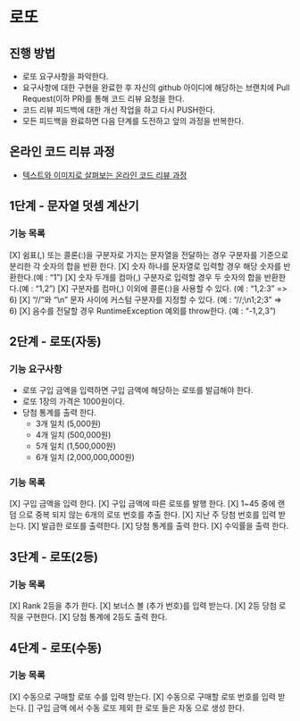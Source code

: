 # 로또
## 진행 방법
* 로또 요구사항을 파악한다.
* 요구사항에 대한 구현을 완료한 후 자신의 github 아이디에 해당하는 브랜치에 Pull Request(이하 PR)를 통해 코드 리뷰 요청을 한다.
* 코드 리뷰 피드백에 대한 개선 작업을 하고 다시 PUSH한다.
* 모든 피드백을 완료하면 다음 단계를 도전하고 앞의 과정을 반복한다.

## 온라인 코드 리뷰 과정
* [텍스트와 이미지로 살펴보는 온라인 코드 리뷰 과정](https://github.com/next-step/nextstep-docs/tree/master/codereview)

## 1단계 - 문자열 덧셈 계산기
### 기능 목록 
[X] 쉼표(,) 또는 콜론(:)을 구분자로 가지는 문자열을 전달하는 경우 구분자를 기준으로 분리한 각 숫자의 합을 반환 한다. 
[X] 숫자 하나를 문자열로 입력할 경우 해당 숫자를 반환한다.(예 : “1”)
[X] 숫자 두개를 컴마(,) 구분자로 입력할 경우 두 숫자의 합을 반환한다.(예 : “1,2”)
[X] 구분자를 컴마(,) 이외에 콜론(:)을 사용할 수 있다. (예 : “1,2:3” => 6)
[X] “//”와 “\n” 문자 사이에 커스텀 구분자를 지정할 수 있다. (예 : “//;\n1;2;3” => 6)
[X] 음수를 전달할 경우 RuntimeException 예외를 throw한다. (예 : “-1,2,3”)

## 2단계 - 로또(자동)
### 기능 요구사항 
* 로또 구입 금액을 입력하면 구입 금액에 해당하는 로또를 발급해야 한다.
* 로또 1장의 가격은 1000원이다.
* 당첨 통계를 출력 한다.
    * 3개 일치 (5,000원)
    * 4개 일치 (500,000원)
    * 5개 일치 (1,500,000원)
    * 6개 일치 (2,000,000,000원)

### 기능 목록
[X] 구입 금액을 입력 한다.
[X] 구입 금액에 따른 로또를 발행 한다.
[X] 1~45 중에 랜덤 으로 중복 되지 않는 6개의 로또 번호를 추출 한다.
[X] 지난 주 당첨 번호를 입력 받는다.
[X] 발급한 로또를 출력한다.
[X] 당첨 통계를 출력 한다.
[X] 수익률을 출력 한다.

## 3단계 - 로또(2등)
### 기능 목록
[X] Rank 2등을 추가 한다.
[X] 보너스 볼 (추가 번호)를 입력 받는다.
[X] 2등 당첨 로직을 구현한다.
[X] 당첨 통계에 2등도 출력 한다.

## 4단계 - 로또(수동) 
### 기능 목록
[X] 수동으로 구매할 로또 수를 입력 받는다.
[X] 수동으로 구매할 로또 번호를 입력 받는다.
[] 구입 금액 에서 수동 로또 제외 한 로또 들은 자동 으로 생성 한다.